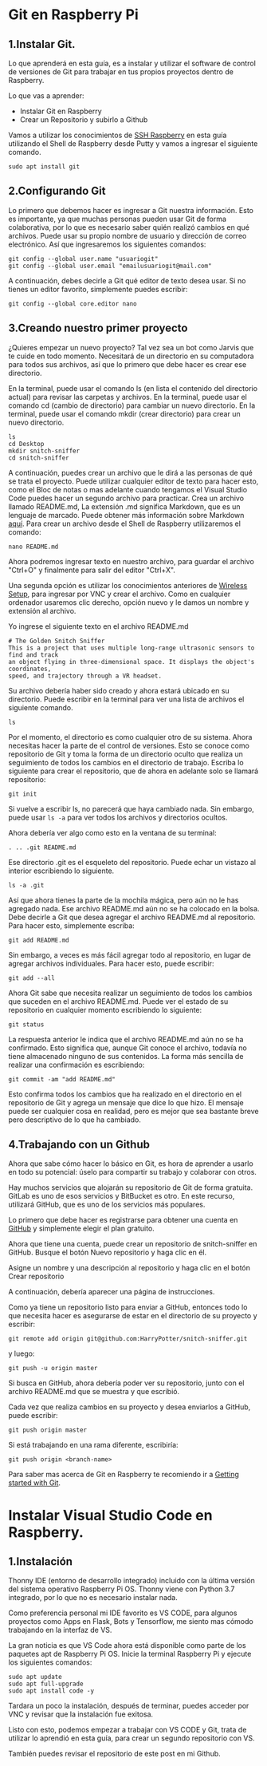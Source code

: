 # Git en Raspberry Pi

## 1.Instalar Git.

Lo que aprenderá en esta guía, es a instalar y utilizar el software de control de versiones de Git para trabajar en tus propios proyectos dentro de Raspberry.

Lo que vas a aprender:


*   Instalar Git en Raspberry
*   Crear un Repositorio y subirlo a Github



Vamos a utilizar los conocimientos de [SSH Raspberry](https://github.com/fullmakeralchemist/raspberrysetupes) en esta guía utilizando el Shell de Raspberry desde Putty y vamos a ingresar el siguiente comando.



```
sudo apt install git
```


## 2.Configurando Git

Lo primero que debemos hacer es ingresar a Git nuestra información. Esto es importante, ya que muchas personas pueden usar Git de forma colaborativa, por lo que es necesario saber quién realizó cambios en qué archivos. Puede usar su propio nombre de usuario y dirección de correo electrónico.
Así que ingresaremos los siguientes comandos:


```
git config --global user.name "usuariogit"
git config --global user.email "emailusuariogit@mail.com"
```

A continuación, debes decirle a Git qué editor de texto desea usar. Si no tienes un editor favorito, simplemente puedes escribir:



```
git config --global core.editor nano
```


## 3.Creando nuestro primer proyecto
¿Quieres empezar un nuevo proyecto? Tal vez sea un bot como Jarvis que te cuide en todo momento. Necesitará de un directorio en su computadora para todos sus archivos, así que lo primero que debe hacer es crear ese directorio.

En la terminal, puede usar el comando ls (en lista el contenido del directorio actual) para revisar las carpetas y archivos.
En la terminal, puede usar el comando cd (cambio de directorio) para cambiar un nuevo directorio.
En la terminal, puede usar el comando mkdir (crear directorio) para crear un nuevo directorio.



```
ls 
cd Desktop
mkdir snitch-sniffer
cd snitch-sniffer
```


A continuación, puedes crear un archivo que le dirá a las personas de qué se trata el proyecto. Puede utilizar cualquier editor de texto para hacer esto, como el Bloc de notas o mas adelante cuando tengamos el Visual Studio Code puedes hacer un segundo archivo para practicar. Crea un archivo llamado README.md, La extensión .md significa Markdown, que es un lenguaje de marcado. Puede obtener más información sobre Markdown [aquí](https://daringfireball.net/projects/markdown/). Para crear un archivo desde el Shell de Raspberry utilizaremos el comando:

```
nano README.md
```
Ahora podremos ingresar texto en nuestro archivo, para guardar el archivo "Ctrl+O" y finalmente para salir del editor "Ctrl+X".

Una segunda opción es utilizar los conocimientos anteriores de [Wireless Setup](https://github.com/fullmakeralchemist/raspberrysetupes), para ingresar por VNC y crear el archivo. Como en cualquier ordenador usaremos clic derecho, opción nuevo y le damos un nombre y extensión al archivo.

Yo ingrese el siguiente texto en el archivo README.md


```
# The Golden Snitch Sniffer
This is a project that uses multiple long-range ultrasonic sensors to find and track
an object flying in three-dimensional space. It displays the object's coordinates,
speed, and trajectory through a VR headset.
```


Su archivo debería haber sido creado y ahora estará ubicado en su directorio. Puede escribir en la terminal para ver una lista de archivos el siguiente comando.

```
ls
```


Por el momento, el directorio es como cualquier otro de su sistema. Ahora necesitas hacer la parte de el control de versiones. Esto se conoce como repositorio de Git y toma la forma de un directorio oculto que realiza un seguimiento de todos los cambios en el directorio de trabajo. Escriba lo siguiente para crear el repositorio, que de ahora en adelante solo se llamará repositorio:



```
git init
```


Si vuelve a escribir ls, no parecerá que haya cambiado nada. Sin embargo, puede usar `ls -a` para ver todos los archivos y directorios ocultos.

Ahora debería ver algo como esto en la ventana de su terminal:

`. .. .git README.md`

Ese directorio .git es el esqueleto del repositorio. Puede echar un vistazo al interior escribiendo lo siguiente.



```
ls -a .git
```


Así que ahora tienes la parte de la mochila mágica, pero aún no le has agregado nada. Ese archivo README.md aún no se ha colocado en la bolsa. Debe decirle a Git que desea agregar el archivo README.md al repositorio. Para hacer esto, simplemente escriba:



```
git add README.md
```
Sin embargo, a veces es más fácil agregar todo al repositorio, en lugar de agregar archivos individuales. Para hacer esto, puede escribir:



```
git add --all
```


Ahora Git sabe que necesita realizar un seguimiento de todos los cambios que suceden en el archivo README.md. Puede ver el estado de su repositorio en cualquier momento escribiendo lo siguiente:



```
git status
```
La respuesta anterior le indica que el archivo README.md aún no se ha confirmado. Esto significa que, aunque Git conoce el archivo, todavía no tiene almacenado ninguno de sus contenidos. La forma más sencilla de realizar una confirmación es escribiendo:



```
git commit -am "add README.md"
```

Esto confirma todos los cambios que ha realizado en el directorio en el repositorio de Git y agrega un mensaje que dice lo que hizo. El mensaje puede ser cualquier cosa en realidad, pero es mejor que sea bastante breve pero descriptivo de lo que ha cambiado.

## 4.Trabajando con un Github

Ahora que sabe cómo hacer lo básico en Git, es hora de aprender a usarlo en todo su potencial: úselo para compartir su trabajo y colaborar con otros.

Hay muchos servicios que alojarán su repositorio de Git de forma gratuita. GitLab es uno de esos servicios y BitBucket es otro. En este recurso, utilizará GitHub, que es uno de los servicios más populares.

Lo primero que debe hacer es registrarse para obtener una cuenta en [GitHub](https://github.com/join?source=header-home) y simplemente elegir el plan gratuito.

Ahora que tiene una cuenta, puede crear un repositorio de snitch-sniffer en GitHub. Busque el botón Nuevo repositorio y haga clic en él.


Asigne un nombre y una descripción al repositorio y haga clic en el botón Crear repositorio


A continuación, debería aparecer una página de instrucciones.


Como ya tiene un repositorio listo para enviar a GitHub, entonces todo lo que necesita hacer es asegurarse de estar en el directorio de su proyecto y escribir:



```
git remote add origin git@github.com:HarryPotter/snitch-sniffer.git
```
y luego:



```
git push -u origin master
```
Si busca en GitHub, ahora debería poder ver su repositorio, junto con el archivo README.md que se muestra y que escribió.


Cada vez que realiza cambios en su proyecto y desea enviarlos a GitHub, puede escribir:

`git push origin master`

Si está trabajando en una rama diferente, escribiría:

`git push origin <branch-name>`

Para saber mas acerca de Git en Raspberry te recomiendo ir a [Getting started with Git](https://projects.raspberrypi.org/en/projects/getting-started-with-git).


# Instalar Visual Studio Code en Raspberry.

## 1.Instalación
Thonny IDE (entorno de desarrollo integrado) incluido con la última versión del sistema operativo Raspberry Pi OS. Thonny viene con Python 3.7 integrado, por lo que no es necesario instalar nada.

Como preferencia personal mi IDE favorito es VS CODE, para algunos proyectos como Apps en Flask, Bots y Tensorflow, me siento mas cómodo trabajando en la interfaz de VS.

La gran noticia es que VS Code ahora está disponible como parte de los paquetes apt de Raspberry Pi OS. Inicie la terminal Raspberry Pi y ejecute los siguientes comandos:
```
sudo apt update
sudo apt full-upgrade
sudo apt install code -y
```
Tardara un poco la instalación, después de terminar, puedes acceder por VNC y revisar que la instalación fue exitosa.

Listo con esto, podemos empezar a trabajar con VS CODE y Git, trata de utilizar lo aprendió en esta guía, para crear un segundo repositorio con VS.

También puedes revisar el repositorio de este post en mi Github.